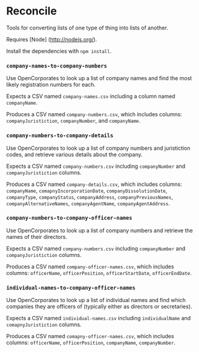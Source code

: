 Reconcile
=========

Tools for converting lists of one type of thing into lists of another.

Requires [Node] (http://nodejs.org/).

Install the dependencies with `npm install`.


### `company-names-to-company-numbers`

Use OpenCorporates to look up a list of company names and find the most likely registration numbers for each.

Expects a CSV named `company-names.csv` including a column named `companyName`.

Produces a CSV named `company-numbers.csv`, which includes columns: `companyJuristiction`, `companyNumber`, and `companyName`.


### `company-numbers-to-company-details`

Use OpenCorporates to look up a list of company numbers and juristiction codes, and retrieve various details about the company.

Expects a CSV named `company-numbers.csv` including `companyNumber` and `companyJuristiction` columns.

Produces a CSV named `company-details.csv`, which includes columns: `companyName`, `comapnyIncorporationDate`, `companyDissolutionDate`, `companyType`, `companyStatus`, `companyAddress`, `companyPreviousNames`, `companyAlternativeNames`, `companyAgentName`, `companyAgentAddress`.


### `company-numbers-to-company-officer-names`

Use OpenCorporates to look up a list of company numbers and retrieve the names of their directors.

Expects a CSV named `company-numbers.csv` including `companyNumber` and `companyJuristiction` columns.

Produces a CSV named `company-officer-names.csv`, which includes columns: `officerName`, `officerPosition`, `officerStartDate`, `officerEndDate`.


### `individual-names-to-company-officer-names`

Use OpenCorporates to look up a list of individual names and find which companies they are officers of (typically either as directors or secretaries).

Expects a CSV named `individual-names.csv` including `individualName` and `comapnyJuristiction` columns.

Produces a CSV named `comapny-officer-names.csv`, which includes columns: `officerName`, `officerPosition`, `companyName`, `companyNumber`.
